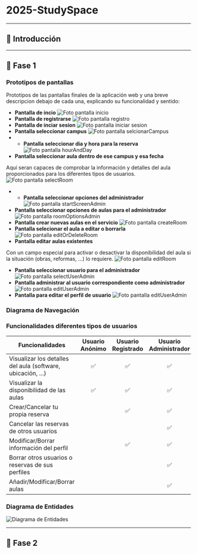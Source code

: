 # 2025-StudySpace

---

## 📜 Introducción



---

## 📌 Fase 1
### Prototipos de pantallas
Prototipos de las pantallas finales de la aplicación web y una breve descripcion debajo de cada una, explicando su funcionalidad y sentido:

* **Pantalla de incio**
  ![Foto pantalla inicio](images/screens/startScreen.png)
* **Pantalla de registrarse**
  ![Foto pantalla registro](images/screens/register.png)
* **Pantalla de inciar sesion**
  ![Foto pantalla iniciar sesion](images/screens/logIn.png)
* **Pantalla seleccionar campus**
  ![Foto pantalla selcionarCampus](images/screens/SelectCampus.png)
* * **Pantalla seleccionar dia y hora para la reserva**
  ![Foto pantalla hourAndDay](images/screens/selectDayAndHourAvatar.png)
* **Pantalla seleccionar aula dentro de ese campus y esa fecha**

Aquí seran capaces de comprobar la información y detalles del aula proporcionados para los diferentes tipos de usuarios.
  ![Foto pantalla selectRoom](images/screens/selectRoom.png)
* * **Pantalla seleccionar opciones del administrador**
  ![Foto pantalla startScreenAdmin](images/screens/startScreenAdmin.png)
* **Pantalla seleccionar opciones de aulas para el administrador**
  ![Foto pantalla roomOptionsAdmin](images/screens/roomOptionsAdmin.png)
* **Pantalla crear nuevas aulas en el servicio**
  ![Foto pantalla createRoom](images/screens/createRoomAdmin.png)
* **Pantalla selecionar el aula a editar o borrarla**
  ![Foto pantalla editOrDeleteRoom](images/screens/editOrDeleteRoom.png)
* **Pantalla editar aulas existentes**

Con un campo especial para activar o desactivar la disponibilidad del aula si la situación (obras, reformas, ...) lo requiere.
  ![Foto pantalla editRoom](images/screens/editRoomScreen.png)
* **Pantalla seleccionar usuario para el administrador**
  ![Foto pantalla selectUserAdmin](images/screens/selectUserAdmin.png)
* **Pantalla administrar al usuario correspondiente como administrador**
  ![Foto pantalla editUserAdmin](images/screens/editUserAdmin.png)
* **Pantalla para editar el perfil de usuario**
    ![Foto pantalla editUserAdmin](images/screens/editProfile.png)



### Diagrama de Navegación


### Funcionalidades diferentes tipos de usuarios

| Funcionalidades                                             | Usuario Anónimo | Usuario Registrado | Usuario Administrador |
|-------------------------------------------------------------|:---------------:|:------------------:|:---------------------:|
| Visualizar los detalles del aula (software, ubicación, ...) |        ✅        |         ✅          |           ✅           |
| Visualizar la disponibilidad de las aulas                   |        ✅        |         ✅          |           ✅           |
| Crear/Cancelar tu propia reserva                            |                 |         ✅          |           ✅           |
| Cancelar las reservas de otros usuarios                     |                 |                    |           ✅           |
| Modificar/Borrar información del perfil                     |                 |         ✅          |           ✅           |
| Borrar otros usuarios o reservas de sus perfiles            |                 |                    |           ✅           |
| Añadir/Modificar/Borrar aulas                               |                 |                    |           ✅           |


### Diagrama de Entidades

![Diagrama de Entidades](images/diagrams/DiagramaEntidades(Incompleto).png)



---

## 📌 Fase 2


